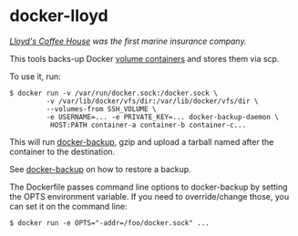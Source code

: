 # docker-lloyd
*[Lloyd's Coffee House](http://en.wikipedia.org/wiki/Lloyd%27s_Coffee_House)
was the first marine insurance company.*

This tools backs-up Docker [volume containers](http://docs.docker.io/en/latest/use/working_with_volumes/#creating-and-mounting-a-data-volume-container)
and stores them via scp.

To use it, run:

    $ docker run -v /var/run/docker.sock:/docker.sock \
             -v /var/lib/docker/vfs/dir:/var/lib/docker/vfs/dir \
             --volumes-from SSH_VOLUME \
             -e USERNAME=... -e PRIVATE_KEY=... docker-backup-daemon \
              HOST:PATH container-a container-b container-c...

This will run [docker-backup](https://github.com/discordianfish/docker-backup),
gzip and upload a tarball named after the container to the destination.


See [docker-backup](https://github.com/discordianfish/docker-backup) on
how to restore a backup.

The Dockerfile passes command line options to docker-backup by setting the OPTS
environment variable. If you need to override/change those, you can set it on
the command line:

    $ docker run -e OPTS="-addr=/foo/docker.sock" ...
